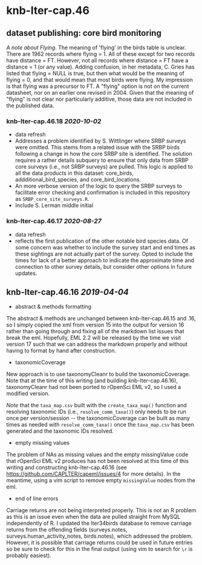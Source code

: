 # knb-lter-cap.46

## dataset publishing: core bird monitoring

_A note about Flying_. The meaning of 'flying' in the birds table is unclear.
There are 1962 records where flying = 1. All of these except for two records
have distance = FT. However, not all records where distance = FT have a
distance = 1 (or any value). Adding confusion, in her metadata, C. Gries has
listed that flying = NULL is true, but then what would be the meaning of flying
= 0, and that would mean that most birds were flying. My impression is that
flying was a precursor to FT. A "flying" option is not on the current
datasheet, nor on an earlier one revised in 2004. Given that the meaning of
"flying" is not clear nor particularly additive, those data are not included in
the published data.

### knb-lter-cap.46.18 *2020-10-02*

* data refresh
* Addresses a problem identified by S. Wittlinger where SRBP surveys were
  omitted. This stems from a related issue with the SRBP birds following a
  change in how the core SRBP site is identified. The solution requires a
  rather details subquery to ensure that only data from SRBP core surveys
  (i.e., not SRBP surveys) are pulled. This logic is applied to all the data
  products in this dataset: core_birds, addditional_bird_species, and
  core_bird_locations.
* An more verbose version of the logic to query the SRBP surveys to facilitate
  error checking and confirmation is included in this repository as
  `SRBP_core_site_surveys.R`.
* Include S. Lerman middle initial

### knb-lter-cap.46.17 *2020-08-27*

* data refresh
* reflects the first publication of the other notable bird species data. Of
  some concern was whether to include the survey start and end times as these
  sightings are not actually part of the survey. Opted to include the times for
  lack of a better approach to indicate the approximate time and connection to
  other survey details, but consider other options in future updates.

## knb-lter-cap.46.16 *2019-04-04*

- abstract & methods formatting

The abstract & methods are unchanged between knb-lter-cap.46.15 and .16, so I
simply copied the xml from version 15 into the output for version 16 rather than
going through and fixing all of the markdown list issues that break the eml.
Hopefully, EML 2.2 will be released by the time we visit version 17 such that we
can address the markdown properly and without having to format by hand after
construction.

- taxonomicCoverage

New approach is to use taxonomyCleanr to build the taxonomicCoverage. Note that
at the time of this writing (and building knb-lter-cap.46.16), taxonomyCleanr
had not been ported to rOpenSci EML v2, so I used a modified version.

*Note* that the `taxa_map.csv` built with the `create_taxa_map()` function and
resolving taxonomic IDs (i.e., `resolve_comm_taxa()`) only needs to be run once
per version/session -- the taxonomicCoverage can be built as many times as
needed with `resolve_comm_taxa()` once the `taxa_map.csv` has been generated and
the taxonomic IDs resolved.

- empty missing values

The problem of NAs as missing values and the empty missingValue code that
rOpenSci EML v2 produces has not been resolved at this time of this writing and
constructing knb-lter-cap.46.16 (see https://github.com/CAPLTER/capeml/issues/4
for more details). In the meantime, using a vim script to remove empty
`missingValue` nodes from the eml.

- end of line errors

Carriage returns are not being interpreted properly. This is not an R problem as
this is an issue even when the data are pulled straight from MySQL independently
of R. I updated the lter34birds database to remove carriage returns from the
offending fields (surveys.notes, surveys.human_activity_notes, birds.notes),
which addressed the problem. However, it is possible that carriage returns could
be used in future entries so be sure to check for this in the final output
(using vim to search for `\r` is probably easiest).
